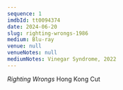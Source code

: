 ```yaml
---
sequence: 1
imdbId: tt0094374
date: 2024-06-20
slug: righting-wrongs-1986
medium: Blu-ray
venue: null
venueNotes: null
mediumNotes: Vinegar Syndrome, 2022
---
```


_Righting Wrongs_ Hong Kong Cut

